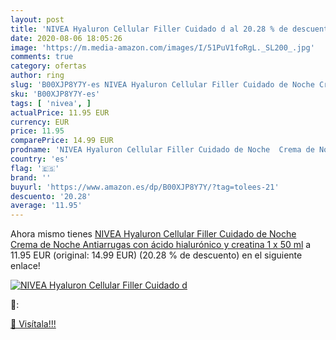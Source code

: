 ```yaml
---
layout: post
title: 'NIVEA Hyaluron Cellular Filler Cuidado d al 20.28 % de descuento'
date: 2020-08-06 18:05:26
image: 'https://m.media-amazon.com/images/I/51PuV1foRgL._SL200_.jpg'
comments: true
category: ofertas
author: ring
slug: 'B00XJP8Y7Y-es NIVEA Hyaluron Cellular Filler Cuidado de Noche Crema de...'
sku: 'B00XJP8Y7Y-es'
tags: [ 'nivea', ]
actualPrice: 11.95 EUR
currency: EUR
price: 11.95
comparePrice: 14.99 EUR
prodname: 'NIVEA Hyaluron Cellular Filler Cuidado de Noche  Crema de Noche Antiarrugas con ácido hialurónico y creatina  1 x 50 ml'
country: 'es'
flag: '🇪🇸'
brand: ''
buyurl: 'https://www.amazon.es/dp/B00XJP8Y7Y/?tag=tolees-21'
descuento: '20.28'
average: '11.95'
---
```


Ahora mismo tienes [NIVEA Hyaluron Cellular Filler Cuidado de Noche  Crema de Noche Antiarrugas con ácido hialurónico y creatina  1 x 50 ml](https://www.amazon.es/dp/B00XJP8Y7Y/?tag=tolees-21) a 11.95 EUR (original: 14.99 EUR) (20.28 %  de descuento) en el siguiente enlace!

[![NIVEA Hyaluron Cellular Filler Cuidado d](https://m.media-amazon.com/images/I/51PuV1foRgL._SL200_.jpg)](https://www.amazon.es/dp/B00XJP8Y7Y/?tag=tolees-21)

🔎:


[🛒 Visítala!!!](https://www.amazon.es/dp/B00XJP8Y7Y/?tag=tolees-21)
